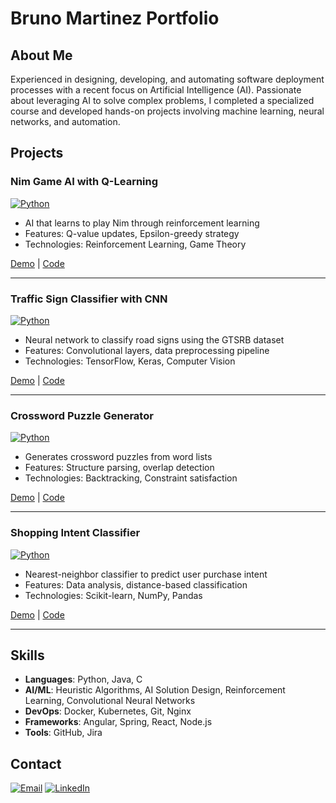 # Bruno Martinez Portfolio

## About Me
Experienced in designing, developing, and automating software deployment processes with a recent focus on Artificial Intelligence (AI). Passionate about leveraging AI to solve complex problems, I completed a specialized course and developed hands-on projects involving machine learning, neural networks, and automation.


## Projects

### Nim Game AI with Q-Learning
[![Python](https://img.shields.io/badge/Python-3776AB?logo=python&logoColor=white)](https://github.com/brunom17/portfolio/tree/main/nim)

- AI that learns to play Nim through reinforcement learning
- Features: Q-value updates, Epsilon-greedy strategy
- Technologies: Reinforcement Learning, Game Theory

[Demo](https://github.com/brunom17/portfolio/tree/main/nim) | [Code](https://github.com/brunom17/portfolio/tree/main/nim)

---
### Traffic Sign Classifier with CNN
[![Python](https://img.shields.io/badge/Python-3776AB?logo=python&logoColor=white)](https://github.com/brunom17/portfolio/tree/main/traffic)

- Neural network to classify road signs using the GTSRB dataset
- Features: Convolutional layers, data preprocessing pipeline
- Technologies: TensorFlow, Keras, Computer Vision

[Demo](https://github.com/brunom17/portfolio/tree/main/traffic) | [Code](https://github.com/brunom17/portfolio/tree/main/traffic)

---
### Crossword Puzzle Generator
[![Python](https://img.shields.io/badge/Python-3776AB?logo=python&logoColor=white)](https://github.com/brunom17/portfolio/tree/main/crossword)

- Generates crossword puzzles from word lists
- Features: Structure parsing, overlap detection
- Technologies: Backtracking, Constraint satisfaction

[Demo](https://github.com/brunom17/portfolio/tree/main/crossword) | [Code](https://github.com/brunom17/portfolio/tree/main/crossword)

---
### Shopping Intent Classifier
[![Python](https://img.shields.io/badge/Python-3776AB?logo=python&logoColor=white)](https://github.com/brunom17/portfolio/tree/main/shopping)

- Nearest-neighbor classifier to predict user purchase intent
- Features: Data analysis, distance-based classification
- Technologies: Scikit-learn, NumPy, Pandas

[Demo](https://github.com/brunom17/portfolio/tree/main/shopping) | [Code](https://github.com/brunom17/portfolio/tree/main/shopping)

---

## Skills
- **Languages**: Python, Java, C
- **AI/ML**: Heuristic Algorithms, AI Solution Design, Reinforcement Learning, Convolutional Neural Networks
- **DevOps**: Docker, Kubernetes, Git, Nginx
- **Frameworks**: Angular, Spring, React, Node.js
- **Tools**: GitHub, Jira

## Contact
[![Email](https://img.shields.io/badge/Email-bruno.felipe.martinez@gmail.com-D14836?logo=gmail)](mailto:bruno.felipe.martinez@gmail.com)
[![LinkedIn](https://img.shields.io/badge/LinkedIn-Connect-blue?logo=linkedin)](https://www.linkedin.com/in/bruno-martinez-barria)
